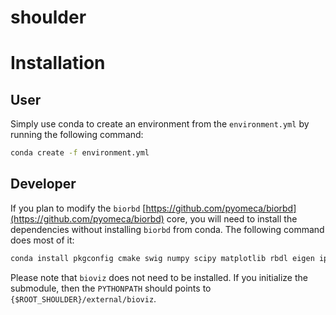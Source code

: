 # shoulder

# Installation

## User

Simply use conda to create an environment from the `environment.yml` by running the following command:

```bash
conda create -f environment.yml
```

## Developer

If you plan to modify the `biorbd` [https://github.com/pyomeca/biorbd](https://github.com/pyomeca/biorbd) core, you will need to install the dependencies without installing `biorbd` from conda. 
The following command does most of it:

```bash
conda install pkgconfig cmake swig numpy scipy matplotlib rbdl eigen ipopt pyqt pyomeca vtk timyxml -cconda-forg
```

Please note that `bioviz` does not need to be installed. 
If you initialize the submodule, then the `PYTHONPATH` should points to `{$ROOT_SHOULDER}/external/bioviz`. 
